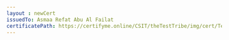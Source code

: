 ```yaml
--- 
layout : newCert 
issuedTo: Asmaa Refat Abu Al Failat
certificatePath: https://certifyme.online/CSIT/theTestTribe/img/cert/TestFlix/AsmaaRefatAbuAlFailat_8f5aa.png
--- 
```

